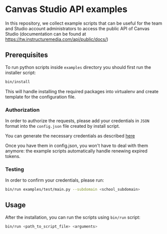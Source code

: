 # Canvas Studio API examples

In this repository, we collect example scripts that can be useful for the team and Studio account administrators to access the public API of Canvas Studio (documentation can be found at https://tw.instructuremedia.com/api/public/docs/)

## Prerequisites

To run python scripts inside `examples` directory you should first run the installer script:

```bash
bin/install
```

This will handle installing the required packages into virtualenv and create template for the configuration file.

### Authorization

In order to authorize the requests, please add your credentials in `JSON` format into the `config.json` file created by install script.

You can generate the necessary credentials as described [here](https://community.canvaslms.com/t5/The-Product-Blog/Connecting-Studio-OAuth-via-Postman/ba-p/259739)

Once you have them in config.json, you won't have to deal with them anymore: the example scripts automatically handle renewing expired tokens.

### Testing

In order to confirm your credentials, please run:

```bash
bin/run examples/test/main.py --subdomain <school_subdomain>
```

## Usage

After the installation, you can run the scripts using `bin/run` script:

```bash
bin/run <path_to_script_file> <arguments>
```

